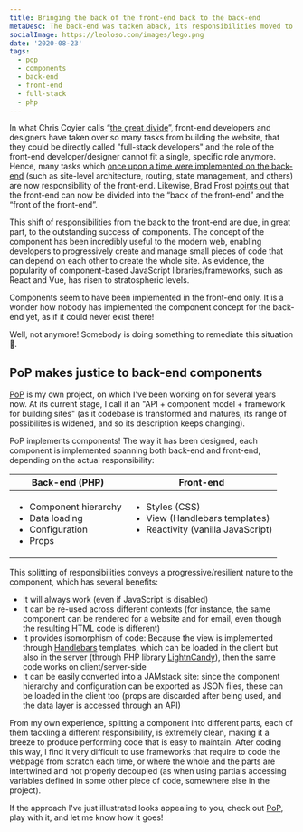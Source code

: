 ```yaml
---
title: Bringing the back of the front-end back to the back-end
metaDesc: The back-end was tacken aback, its responsibilities moved to the front-end. It's time to claim them back!
socialImage: https://leoloso.com/images/lego.png
date: '2020-08-23'
tags:
  - pop
  - components
  - back-end
  - front-end
  - full-stack
  - php
---
```


In what Chris Coyier calls “[the great divide](https://css-tricks.com/the-great-divide/)”, front-end developers and designers have taken over so many tasks from building the website, that they could be directly called "full-stack developers" and the role of the front-end developer/designer cannot fit a single, specific role anymore. Hence, many tasks which [once upon a time were implemented on the back-end](https://full-stack.netlify.com/) (such as site-level architecture, routing, state management, and others) are now responsibility of the front-end. Likewise, Brad Frost [points out](http://bradfrost.com/blog/post/frontend-design-react-and-a-bridge-over-the-great-divide/) that the front-end can now be divided into the “back of the front-end” and the “front of the front-end”. 

This shift of responsibilities from the back to the front-end are due, in great part, to the outstanding success of components. The concept of the component has been incredibly useful to the modern web, enabling developers to progressively create and manage small pieces of code that can depend on each other to create the whole site. As evidence, the popularity of component-based JavaScript libraries/frameworks, such as React and Vue, has risen to stratospheric levels. 

Components seem to have been implemented in the front-end only. It is a wonder how nobody has implemented the component concept for the back-end yet, as if it could never exist there! 

Well, not anymore! Somebody is doing something to remediate this situation 😬.

## PoP makes justice to back-end components

[PoP](https://github.com/leoloso/PoP) is my own project, on which I've been working on for several years now. At its current stage, I call it an "API + component model + framework for building sites" (as it codebase is transformed and matures, its range of possibilites is widened, and so its description keeps changing).

PoP implements components! The way it has been designed, each component is implemented spanning both back-end and front-end, depending on the actual responsibility:

<table>
<thead>
<tr><th>Back-end (PHP)</th><th>Front-end</th></tr>
</thead>
<tbody>
<tr valign="top"><td>
<ul>
<li>Component hierarchy</li>
<li>Data loading</li>
<li>Configuration</li>
<li>Props</li>
</ul>
</td><td>
<ul>
<li>Styles (CSS)</li>
<li>View (Handlebars templates)</li>
<li>Reactivity (vanilla JavaScript)</li>
</ul>
</td></tr>
</tbody>
</table>

This splitting of responsibilities conveys a progressive/resilient nature to the component, which has several benefits:

- It will always work (even if JavaScript is disabled)
- It can be re-used across different contexts (for instance, the same component can be rendered for a website and for email, even though the resulting HTML code is different)
- It provides isomorphism of code: Because the view is implemented through [Handlebars](https://handlebarsjs.com/) templates, which can be loaded in the client but also in the server (through PHP library [LightnCandy](https://github.com/zordius/lightncandy)), then the same code works on client/server-side
- It can be easily converted into a JAMstack site: since the component hierarchy and configuration can be exported as JSON files, these can be loaded in the client too (props are discarded after being used, and the data layer is accessed through an API)

From my own experience, splitting a component into different parts, each of them tackling a different responsibility, is extremely clean, making it a breeze to produce performing code that is easy to maintain. After coding this way, I find it very difficult to use frameworks that require to code the webpage from scratch each time, or where the whole and the parts are intertwined and not properly decoupled (as when using partials accessing variables defined in some other piece of code, somewhere else in the project). 

If the approach I've just illustrated looks appealing to you, check out [PoP](https://github.com/leoloso/PoP), play with it, and let me know how it goes!